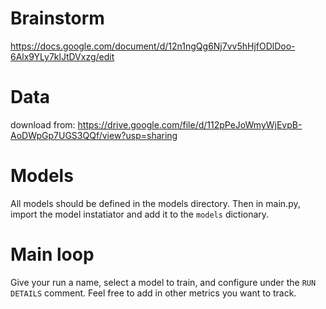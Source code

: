 # Brainstorm
https://docs.google.com/document/d/12n1ngQg6Nj7vv5hHjfODlDoo-6Alx9YLy7klJtDVxzg/edit

# Data
download from: https://drive.google.com/file/d/112pPeJoWmyWjEvpB-AoDWpGp7UGS3QQf/view?usp=sharing

# Models
All models should be defined in the models directory. Then in main.py, import the model instatiator and add it to the `models` dictionary. 

# Main loop
Give your run a name, select a model to train, and configure under the `RUN DETAILS` comment.
Feel free to add in other metrics you want to track. 